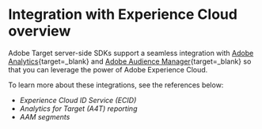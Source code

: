 # Integration with Experience Cloud overview

Adobe Target server-side SDKs support a seamless integration with [Adobe Analytics](https://business.adobe.com/products/analytics/adobe-analytics.html){target=_blank} and [Adobe Audience Manager](https://business.adobe.com/products/audience-manager/adobe-audience-manager.html){target=_blank} so that you can leverage the power of Adobe Experience Cloud. 

To learn more about these integrations, see the references below:

* *Experience Cloud ID Service (ECID)*
* *Analytics for Target (A4T) reporting*
* *AAM segments*